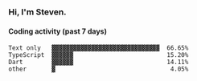 ### Hi, I'm Steven.

#### Coding activity (past 7 days)
```
Text only   ▓▓▓▓▓▓▓▓▓▓▓▓▓▓▓▓▓▓▓▓▓▓▓▓▓▓▓▓▓▓  66.65%
TypeScript  ▓▓▓▓▓▓                          15.20%
Dart        ▓▓▓▓▓▓                          14.11%
other       ▓                                4.05%
```

